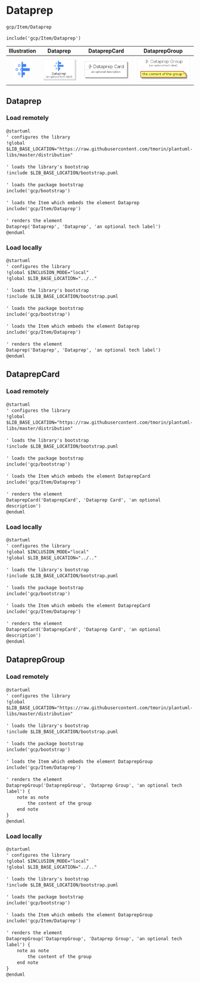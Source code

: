 # Dataprep


```text
gcp/Item/Dataprep
```

```text
include('gcp/Item/Dataprep')
```



| Illustration | Dataprep | DataprepCard | DataprepGroup |
| :---: | :---: | :---: | :---: |
| ![illustration for Illustration](../../gcp/Item/Dataprep.png) | ![illustration for Dataprep](../../gcp/Item/Dataprep.Local.png) | ![illustration for DataprepCard](../../gcp/Item/DataprepCard.Local.png) | ![illustration for DataprepGroup](../../gcp/Item/DataprepGroup.Local.png) |




## Dataprep

### Load remotely
```plantuml
@startuml
' configures the library
!global $LIB_BASE_LOCATION="https://raw.githubusercontent.com/tmorin/plantuml-libs/master/distribution"

' loads the library's bootstrap
!include $LIB_BASE_LOCATION/bootstrap.puml

' loads the package bootstrap
include('gcp/bootstrap')

' loads the Item which embeds the element Dataprep
include('gcp/Item/Dataprep')

' renders the element
Dataprep('Dataprep', 'Dataprep', 'an optional tech label')
@enduml
```

### Load locally
```plantuml
@startuml
' configures the library
!global $INCLUSION_MODE="local"
!global $LIB_BASE_LOCATION="../.."

' loads the library's bootstrap
!include $LIB_BASE_LOCATION/bootstrap.puml

' loads the package bootstrap
include('gcp/bootstrap')

' loads the Item which embeds the element Dataprep
include('gcp/Item/Dataprep')

' renders the element
Dataprep('Dataprep', 'Dataprep', 'an optional tech label')
@enduml
```

## DataprepCard

### Load remotely
```plantuml
@startuml
' configures the library
!global $LIB_BASE_LOCATION="https://raw.githubusercontent.com/tmorin/plantuml-libs/master/distribution"

' loads the library's bootstrap
!include $LIB_BASE_LOCATION/bootstrap.puml

' loads the package bootstrap
include('gcp/bootstrap')

' loads the Item which embeds the element DataprepCard
include('gcp/Item/Dataprep')

' renders the element
DataprepCard('DataprepCard', 'Dataprep Card', 'an optional description')
@enduml
```

### Load locally
```plantuml
@startuml
' configures the library
!global $INCLUSION_MODE="local"
!global $LIB_BASE_LOCATION="../.."

' loads the library's bootstrap
!include $LIB_BASE_LOCATION/bootstrap.puml

' loads the package bootstrap
include('gcp/bootstrap')

' loads the Item which embeds the element DataprepCard
include('gcp/Item/Dataprep')

' renders the element
DataprepCard('DataprepCard', 'Dataprep Card', 'an optional description')
@enduml
```

## DataprepGroup

### Load remotely
```plantuml
@startuml
' configures the library
!global $LIB_BASE_LOCATION="https://raw.githubusercontent.com/tmorin/plantuml-libs/master/distribution"

' loads the library's bootstrap
!include $LIB_BASE_LOCATION/bootstrap.puml

' loads the package bootstrap
include('gcp/bootstrap')

' loads the Item which embeds the element DataprepGroup
include('gcp/Item/Dataprep')

' renders the element
DataprepGroup('DataprepGroup', 'Dataprep Group', 'an optional tech label') {
    note as note
        the content of the group
    end note
}
@enduml
```

### Load locally
```plantuml
@startuml
' configures the library
!global $INCLUSION_MODE="local"
!global $LIB_BASE_LOCATION="../.."

' loads the library's bootstrap
!include $LIB_BASE_LOCATION/bootstrap.puml

' loads the package bootstrap
include('gcp/bootstrap')

' loads the Item which embeds the element DataprepGroup
include('gcp/Item/Dataprep')

' renders the element
DataprepGroup('DataprepGroup', 'Dataprep Group', 'an optional tech label') {
    note as note
        the content of the group
    end note
}
@enduml
```

